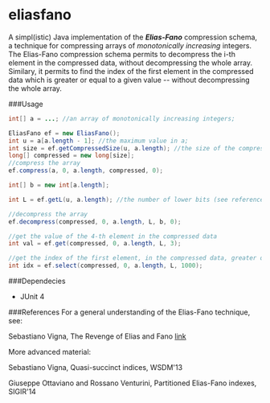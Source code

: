 eliasfano
=========

A simpl(istic) Java implementation of the ***Elias-Fano*** compression schema, a technique
for compressing arrays of *monotonically increasing* integers. 
The Elias-Fano compression schema permits to decompress the i-th element in the 
compressed data, without decompressing the whole array.
Similary, it permits to find the index of the first element in the compressed data which is
greater or equal to a given value -- without decompressing the whole array.

###Usage
```java
int[] a = ...; //an array of monotonically increasing integers;

EliasFano ef = new EliasFano();
int u = a[a.length - 1]; //the maximum value in a;
int size = ef.getCompressedSize(u, a.length); //the size of the compressed array
long[] compressed = new long[size];
//compress the array
ef.compress(a, 0, a.length, compressed, 0);

int[] b = new int[a.length];

int L = ef.getL(u, a.length); //the number of lower bits (see references)

//decompress the array
ef.decompress(compressed, 0, a.length, L, b, 0);

//get the value of the 4-th element in the compressed data
int val = ef.get(compressed, 0, a.length, L, 3);

//get the index of the first element, in the compressed data, greater or equal than 1000
int idx = ef.select(compressed, 0, a.length, L, 1000);
```

###Dependecies 
* JUnit 4

###References
For a general understanding of the Elias-Fano technique, see:

Sebastiano Vigna, The Revenge of Elias and Fano [link](http://shonan.nii.ac.jp/seminar/029/wp-content/uploads/sites/12/2013/07/Sebastiano_Shonan.pdf)

More advanced material:

Sebastiano Vigna, Quasi-succinct indices, WSDM'13 

Giuseppe Ottaviano and Rossano Venturini, Partitioned Elias-Fano indexes, SIGIR'14